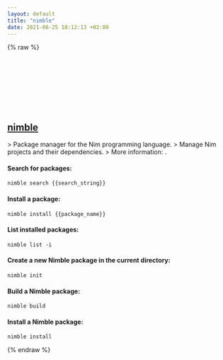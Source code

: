 ```yaml
---
layout: default
title: "nimble"
date: 2021-06-25 18:12:13 +02:00
---
```

{% raw %}
<h2 id="nimble">
  <a href="/en/common/nimble.html">nimble</a> <a href="#nimble"><svg class="icon">
    <use href="/assets/images/unicode_sprite.svg#link" />
  </svg></a>
</h2>
> Package manager for the Nim programming language.
> Manage Nim projects and their dependencies.
> More information: <https://github.com/nim-lang/nimble>.

#### Search for packages:
```shell
nimble search {{search_string}}
```
#### Install a package:
```shell
nimble install {{package_name}}
```
#### List installed packages:
```shell
nimble list -i
```
#### Create a new Nimble package in the current directory:
```shell
nimble init
```
#### Build a Nimble package:
```shell
nimble build
```
#### Install a Nimble package:
```shell
nimble install
```
{% endraw %}